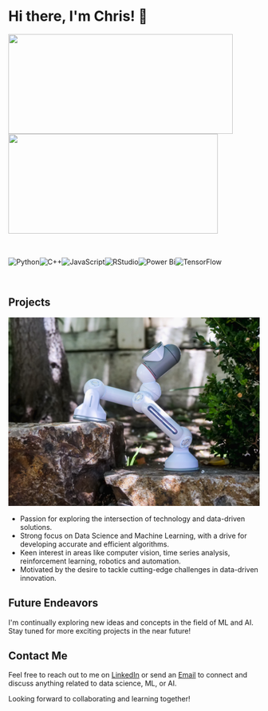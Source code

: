 # Hi there, I'm Chris! 👋

<a href="https://github.com/CThompson0101/github-readme-stats">
  <img height=200 width=450 align="center" src="https://github-readme-stats.vercel.app/api?username=CThompson0101&show_icons=true&theme=radical&rank_icon=github" />
</a>
<a href="https://github.com/CThompson0101/convoychat">
  <img height=200 width=420 align="center" src="https://github-readme-stats.vercel.app/api/top-langs/?username=anuraghazra&hide_progress=true" />
</a>

<br><br>
<img align="left" alt="Python" src="https://img.shields.io/badge/python-3670A0?style=for-the-badge&logo=python&logoColor=ffdd54" />
<img align="left" alt="C++" src="https://img.shields.io/badge/c++-%2300599C.svg?style=for-the-badge&logo=c%2B%2B&logoColor=white" />
<img align="left" alt="JavaScript" src="https://img.shields.io/badge/javascript-%23323330.svg?style=for-the-badge&logo=javascript&logoColor=%23F7DF1E" />
<img align="left" alt="RStudio" src="https://img.shields.io/badge/RStudio-4285F4?style=for-the-badge&logo=rstudio&logoColor=white" />
<img align="left" alt="Power Bi" src="https://img.shields.io/badge/power_bi-F2C811?style=for-the-badge&logo=powerbi&logoColor=black" />
<img align="left" alt="TensorFlow" src="https://img.shields.io/badge/TensorFlow-%23FF6F00.svg?style=for-the-badge&logo=TensorFlow&logoColor=white" />

<br><br>
## Projects
![Project](pexels-kindel-media-9026295.jpg)
- Passion for exploring the intersection of technology and data-driven solutions.
- Strong focus on Data Science and Machine Learning, with a drive for developing accurate and efficient algorithms.
- Keen interest in areas like computer vision, time series analysis, reinforcement learning, robotics and automation.
- Motivated by the desire to tackle cutting-edge challenges in data-driven innovation.

## Future Endeavors

I'm continually exploring new ideas and concepts in the field of ML and AI. Stay tuned for more exciting projects in the near future!

## Contact Me

Feel free to reach out to me on [LinkedIn](https://www.linkedin.com/in/christian-thompson-7650211a8/) or send an [Email](mailto:christianthompson0101@gmail.com) to connect and discuss anything related to data science, ML, or AI.

Looking forward to collaborating and learning together!
